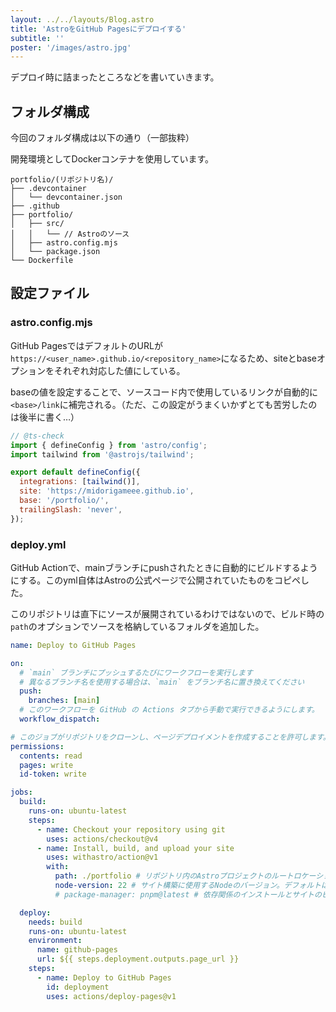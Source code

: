 ```yaml
---
layout: ../../layouts/Blog.astro
title: 'AstroをGitHub Pagesにデプロイする'
subtitle: ''
poster: '/images/astro.jpg'
---
```


デプロイ時に詰まったところなどを書いていきます。

## フォルダ構成

今回のフォルダ構成は以下の通り（一部抜粋）

開発環境としてDockerコンテナを使用しています。

```
portfolio/(リポジトリ名)/
├── .devcontainer
│   └── devcontainer.json
├── .github
├── portfolio/
│   ├── src/
│   │   └── // Astroのソース
│   ├── astro.config.mjs
│   └── package.json
└── Dockerfile
```

## 設定ファイル

### astro.config.mjs

GitHub PagesではデフォルトのURLが`https://<user_name>.github.io/<repository_name>`になるため、siteとbaseオプションをそれぞれ対応した値にしている。

baseの値を設定することで、ソースコード内で使用しているリンクが自動的に`<base>/link`に補完される。（ただ、この設定がうまくいかずとても苦労したのは後半に書く…）

```JavaScript
// @ts-check
import { defineConfig } from 'astro/config';
import tailwind from '@astrojs/tailwind';

export default defineConfig({
  integrations: [tailwind()],
  site: 'https://midorigameee.github.io',
  base: '/portfolio/',
  trailingSlash: 'never',
});

```

### deploy.yml

GitHub Actionで、mainブランチにpushされたときに自動的にビルドするようにする。このyml自体はAstroの公式ページで公開されていたものをコピペした。

このリポジトリは直下にソースが展開されているわけではないので、ビルド時の`path`のオプションでソースを格納しているフォルダを追加した。

```yml
name: Deploy to GitHub Pages

on:
  # `main` ブランチにプッシュするたびにワークフローを実行します
  # 異なるブランチ名を使用する場合は、`main` をブランチ名に置き換えてください
  push:
    branches: [main]
  # このワークフローを GitHub の Actions タブから手動で実行できるようにします。
  workflow_dispatch:

# このジョブがリポジトリをクローンし、ページデプロイメントを作成することを許可します。
permissions:
  contents: read
  pages: write
  id-token: write

jobs:
  build:
    runs-on: ubuntu-latest
    steps:
      - name: Checkout your repository using git
        uses: actions/checkout@v4
      - name: Install, build, and upload your site
        uses: withastro/action@v1
        with:
          path: ./portfolio # リポジトリ内のAstroプロジェクトのルートロケーション。(オプション)
          node-version: 22 # サイト構築に使用するNodeのバージョン。デフォルトは18です。（オプション）
          # package-manager: pnpm@latest # 依存関係のインストールとサイトのビルドに使用する Node パッケージマネージャ。ロックファイルに基づいて自動的に検出されます。(オプション)

  deploy:
    needs: build
    runs-on: ubuntu-latest
    environment:
      name: github-pages
      url: ${{ steps.deployment.outputs.page_url }}
    steps:
      - name: Deploy to GitHub Pages
        id: deployment
        uses: actions/deploy-pages@v1
```
